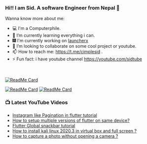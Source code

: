 ### Hi!! I am Sid. A software Engineer from Nepal :triangular_flag_on_post:


Wanna know more about me:

- 💻 I'm a Computerphile.
- 🌱 I’m currently learning everything i can.
- 🎆 I'm currently working on [launcherx](https://github.com/cimplesid/launcherx)
- 👯 I’m looking to collaborate on some cool project or youtube.
- 📫 How to reach me: https://t.me/cimplesid .
- ⚡ Fun fact: i have youtube channel https://youtube.com/sidtube
<br>

[![ReadMe Card](https://github-readme-stats.vercel.app/api/pin/?username=cimplesid&repo=Flutter-for-beginners&theme=radical)](https://github.com/cimplesid/Flutter-for-beginners)

[![ReadMe Card](https://github-readme-stats.vercel.app/api/pin/?username=cimplesid&repo=Wifi-jammer-service&theme=radical)](https://github.com/cimplesid/Wifi-jammer-service)
[![ReadMe Card](https://github-readme-stats.vercel.app/api/pin/?username=cimplesid&repo=learn-flutter-youtube&theme=radical)](https://github.com/cimplesid/learn-flutter-youtube)
### 📺 Latest YouTube Videos
<!-- YOUTUBE:START -->
- [Instagram like Pagination in flutter tutorial](https://www.youtube.com/watch?v=NXnujZ9VfCA)
- [How to setup multiple versions of flutter  on same device?](https://www.youtube.com/watch?v=cSrrWQMOeqE)
- [Flutter Global snackbar tutorial](https://www.youtube.com/watch?v=5RBWAbIuqL0)
- [How to install kali linux 2020.3 in virtual box and full screen ?](https://www.youtube.com/watch?v=8-4t_GwDH_M)
- [How to capture a photo without opening a camera ?](https://www.youtube.com/watch?v=N4TxuK1eAAQ)
<!-- YOUTUBE:END -->
